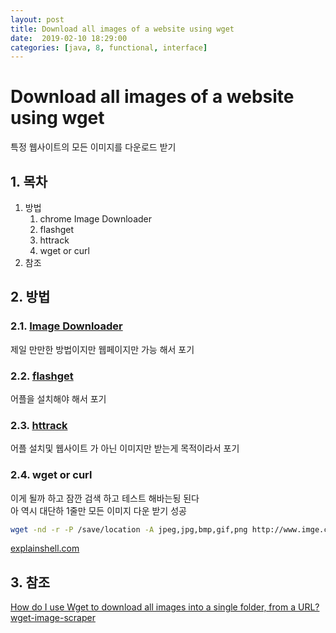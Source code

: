 ```yaml
---
layout: post
title: Download all images of a website using wget
date:  2019-02-10 18:29:00 
categories: [java, 8, functional, interface]
---
```

# Download all images of a website using wget

특정 웹사이트의 모든 이미지를 다운로드 받기  

## 1. 목차

1. 방법
   1. chrome Image Downloader
   2. flashget
   3. httrack
   4. wget or curl
2. 참조

## 2. 방법

### 2.1. [Image Downloader](https://chrome.google.com/webstore/detail/image-downloader/cnpniohnfphhjihaiiggeabnkjhpaldj)

제일 만만한 방법이지만 웹페이지만 가능 해서 포기

### 2.2. [flashget](http://www.flashget.com/index_en.html)

어플을 설치해야 해서 포기

### 2.3. [httrack](https://www.httrack.com/)

어플 설치및 웹사이트 가 아닌 이미지만 받는게 목적이라서 포기

### 2.4. wget or curl

이게 될까 하고 잠깐 검색 하고 테스트 해바는됭 된다  
아 역시 대단하 1줄만 모든 이미지 다운 받기 성공

```bash
wget -nd -r -P /save/location -A jpeg,jpg,bmp,gif,png http://www.imge.com
```

[explainshell.com](https://explainshell.com/explain?cmd=wget+-nd+-r+-P+%2Fsave%2Flocation+-A+jpeg%2Cjpg%2Cbmp%2Cgif%2Cpng+http%3A%2F%2Fandar.co.kr)

## 3. 참조

[How do I use Wget to download all images into a single folder, from a URL?](https://explainshell.com/explain?cmd=wget+-nd+-r+-P+%2Fsave%2Flocation+-A+jpeg%2Cjpg%2Cbmp%2Cgif%2Cpng+http%3A%2F%2Fandar.co.kr)
[wget-image-scraper](https://github.com/eduardschaeli/wget-image-scraper)